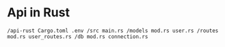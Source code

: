 # Api in Rust

`/api-rust
    Cargo.toml
    .env
    /src
        main.rs
        /models
            mod.rs
            user.rs
        /routes
            mod.rs
            user_routes.rs
        /db
            mod.rs
            connection.rs`
